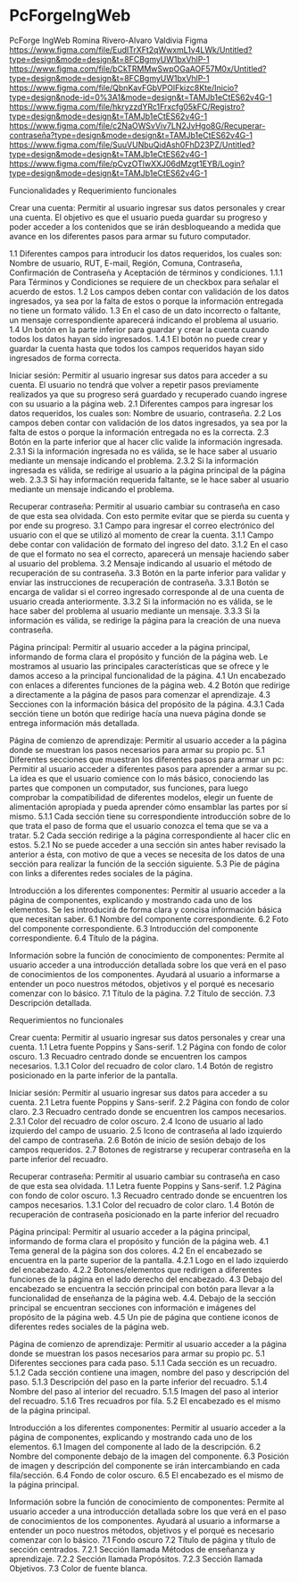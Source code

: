 # PcForgeIngWeb
PcForge IngWeb
Romina Rivero-Alvaro Valdivia
Figma
https://www.figma.com/file/EudITrXFt2qWwxmL1v4LWk/Untitled?type=design&mode=design&t=8FCBgmyUW1bxVhlP-1
https://www.figma.com/file/bCkTRMMwSwpOGaAOF57M0x/Untitled?type=design&mode=design&t=8FCBgmyUW1bxVhlP-1
https://www.figma.com/file/QbnKavFGbVPOlFkizc8Kte/Inicio?type=design&node-id=0%3A1&mode=design&t=TAMJb1eCtES62v4G-1
https://www.figma.com/file/hkryzzdYRc1Frxcfg05kFC/Registro?type=design&mode=design&t=TAMJb1eCtES62v4G-1
https://www.figma.com/file/c2NaOWSvViv7LN2JvHgo8G/Recuperar-contraseña?type=design&mode=design&t=TAMJb1eCtES62v4G-1
https://www.figma.com/file/SuuVUNbuQidAsh0FhD23PZ/Untitled?type=design&mode=design&t=TAMJb1eCtES62v4G-1
https://www.figma.com/file/pCvzOTlwXXJ06dMzgt1EYB/Login?type=design&mode=design&t=TAMJb1eCtES62v4G-1

Funcionalidades y Requerimiento funcionales

Crear una cuenta: Permitir al usuario ingresar sus datos personales y crear una cuenta. El objetivo es que el usuario pueda guardar su progreso y poder acceder a los contenidos que se irán desbloqueando a medida que avance en los diferentes pasos para armar su futuro computador.

1.1   Diferentes campos para introducir los datos requeridos, los cuales son: Nombre de usuario, RUT, E-mail, Región, Comuna, Contraseña, Confirmación de Contraseña y Aceptación de términos y condiciones.
	1.1.1   Para Términos y Condiciones se requiere de un checkbox para señalar el acuerdo de estos.
1.2   Los campos deben contar con validación de los datos ingresados, ya sea por la falta de estos o porque la información entregada no tiene un formato válido.
1.3   En el caso de un dato incorrecto o faltante, un mensaje correspondiente aparecerá indicando el problema al usuario.
1.4   Un botón en la parte inferior para guardar y crear la cuenta cuando todos los datos hayan sido ingresados.
	1.4.1   El botón no puede crear y guardar la cuenta hasta que todos los campos requeridos hayan sido ingresados de forma correcta.

Iniciar sesión: Permitir al usuario ingresar sus datos para acceder a su cuenta. El usuario no tendrá que volver a repetir pasos previamente realizados ya que su progreso será guardado y recuperado cuando ingrese con su usuario a la página web.
2.1   Diferentes campos para ingresar los datos requeridos, los cuales son: Nombre de usuario, contraseña.
2.2   Los campos deben contar con validación de los datos ingresados, ya sea por la falta de estos o porque la información entregada no es la correcta.
2.3   Botón en la parte inferior que al hacer clic valide la información ingresada.
	2.3.1   Si la información ingresada no es válida, se le hace saber al usuario mediante un mensaje indicando el problema.
	2.3.2   Si la información ingresada es válida, se redirige al usuario a la página principal de la página web.
2.3.3   Si hay información requerida faltante, se le hace saber al usuario mediante un mensaje indicando el problema.
	
Recuperar contraseña: Permitir al usuario cambiar su contraseña en caso de que esta sea olvidada. Con esto permite evitar que se pierda su cuenta y por ende su progreso.
3.1  Campo para ingresar el correo electrónico del usuario con el que se utilizó al momento de crear la cuenta.
	3.1.1   Campo debe contar con validación de formato del ingreso del dato.
	3.1.2   En el caso de que el formato no sea el correcto, aparecerá un mensaje haciendo saber al usuario del problema.
3.2   Mensaje indicando al usuario el método de recuperación de su contraseña.
3.3   Botón en la parte inferior para validar y enviar las instrucciones de recuperación de contraseña. 
	3.3.1   Botón se encarga de validar si el correo ingresado corresponde al de una cuenta de usuario creada anteriormente. 
3.3.2   Si la información no es válida, se le hace saber del problema al usuario mediante un mensaje.
3.3.3   Si la información es válida, se redirige la página para la creación de una nueva contraseña.
	

Página principal: Permitir al usuario acceder a la página principal, informando de forma clara el propósito y función de la página web. Le mostramos al usuario las principales características que se ofrece y le damos acceso a la principal funcionalidad de la página.
	4.1   Un encabezado con enlaces a diferentes funciones de la página web.
	4.2   Botón que redirige a directamente a la página de pasos para comenzar el aprendizaje.
4.3   Secciones con la información básica del propósito de la página.
	4.3.1   Cada sección tiene un botón que redirige hacía una nueva página donde se entrega información más detallada.

Página de comienzo de aprendizaje: Permitir al usuario acceder a la página donde se muestran los pasos necesarios para armar su propio pc.
5.1   Diferentes secciones que muestran los diferentes pasos para armar un pc: Permitir al usuario acceder a diferentes pasos para aprender a armar su pc. La idea es que el usuario comience con lo más básico, conociendo las partes que componen un computador, sus funciones, para luego comprobar la compatibilidad de diferentes modelos, elegir un fuente de alimentación apropiada y pueda aprender cómo ensamblar las partes por sí mismo.
	5.1.1   Cada sección tiene su correspondiente introducción sobre de lo que trata el paso de forma que el usuario conozca el tema que se va a tratar.
	5.2   Cada sección redirige a la página correspondiente al hacer clic en estos.
5.2.1   No se puede acceder a una sección sin antes haber revisado la anterior a ésta, con motivo de que a veces se necesita de los datos de una sección para realizar la función de la sección siguiente.
	5.3   Pie de página con links a diferentes redes sociales de la página.

Introducción a los diferentes componentes: Permitir al usuario acceder a la página de componentes, explicando y mostrando cada uno de los elementos. Se les introducirá de forma clara y concisa información básica que necesitan saber.
	6.1   Nombre del componente correspondiente.
	6.2   Foto del componente correspondiente.
	6.3   Introducción del componente correspondiente.
	6.4   Título de la página.


Información sobre la función de conocimiento de componentes: Permite al usuario acceder a una introducción detallada sobre los que verá en el paso de conocimientos de los componentes. Ayudará al usuario a informarse a entender un poco nuestros métodos, objetivos y el porqué es necesario comenzar con lo básico.
7.1   Título de la página.
7.2   Título de sección.
7.3   Descripción detallada.




Requerimientos no funcionales

Crear cuenta: Permitir al usuario ingresar sus datos personales y crear una cuenta.
1.1   Letra fuente Poppins y Sans-serif.
1.2   Página con fondo de color oscuro.
1.3   Recuadro centrado donde se encuentren los campos necesarios.
	1.3.1   Color del recuadro de color claro.
1.4   Botón de registro posicionado en la parte inferior de la pantalla.

Iniciar sesión: Permitir al usuario ingresar sus datos para acceder a su cuenta.
2.1   Letra fuente Poppins y Sans-serif.
2.2   Página con fondo de color claro.
2.3   Recuadro centrado donde se encuentren los campos necesarios.
	2.3.1   Color del recuadro de color oscuro.
2.4   Icono de usuario al lado izquierdo del campo de usuario.
2.5   Icono de contraseña al lado izquierdo del campo de contraseña.
2.6   Botón de inicio de sesión debajo de los campos requeridos.
2.7  Botones de registrarse y recuperar contraseña en la parte inferior del recuadro.


Recuperar contraseña: Permitir al usuario cambiar su contraseña en caso de que esta sea olvidada.
1.1   Letra fuente Poppins y Sans-serif.
1.2   Página con fondo de color oscuro.
1.3   Recuadro centrado donde se encuentren los campos necesarios.
	1.3.1   Color del recuadro de color claro.
1.4   Botón de recuperación de contraseña posicionado en la parte inferior del recuadro

 Página principal: Permitir al usuario acceder a la página principal, informando de forma clara el propósito y función de la página web.
	4.1   Tema general de la página son dos colores.
	4.2   En el encabezado se encuentra en la parte superior de la pantalla.
4.2.1 Logo en el lado izquierdo del encabezado.
4.2.2 Botones/elementos que redirigen a diferentes funciones de la página en el lado derecho del encabezado.
	4.3   Debajo del encabezado se encuentra la sección principal con botón para llevar a la funcionalidad de enseñanza de la página web.
	4.4.   Debajo de la sección principal se encuentran secciones con información e imágenes del propósito de la página web.
	4.5   Un pie de página que contiene iconos de diferentes redes sociales de la página web.

Página de comienzo de aprendizaje: Permitir al usuario acceder a la página donde se muestran los pasos necesarios para armar su propio pc.
5.1   Diferentes secciones para cada paso.
	5.1.1 Cada sección es un recuadro.
	5.1.2 Cada sección contiene una imagen, nombre del paso y descripción del paso.
	5.1.3 Descripción del paso en la parte inferior del recuadro.
	5.1.4 Nombre del paso al interior del recuadro.
	5.1.5 Imagen del paso al interior del recuadro.
	5.1.6 Tres recuadros por fila.
5.2   El encabezado es el mismo de la página principal.

Introducción a los diferentes componentes: Permitir al usuario acceder a la página de componentes, explicando y mostrando cada uno de los elementos.
	6.1   Imagen del componente al lado de la descripción.
	6.2   Nombre del componente debajo de la imagen del componente.
	6.3  Posición de imagen y descripción del componente se irán intercambiando en cada fila/sección.
6.4   Fondo de color oscuro.
6.5   El encabezado es el mismo de la página principal.

Información sobre la función de conocimiento de componentes: Permite al usuario acceder a una introducción detallada sobre los que verá en el paso de conocimientos de los componentes. Ayudará al usuario a informarse a entender un poco nuestros métodos, objetivos y el porqué es necesario comenzar con lo básico.
7.1   Fondo oscuro
7.2   Título de página y título de sección centrados.
	7.2.1   Sección llamada Métodos de enseñanza y aprendizaje.
	7.2.2   Sección llamada Propósitos.
	7.2.3   Sección llamada Objetivos.
7.3   Color de fuente blanca.
